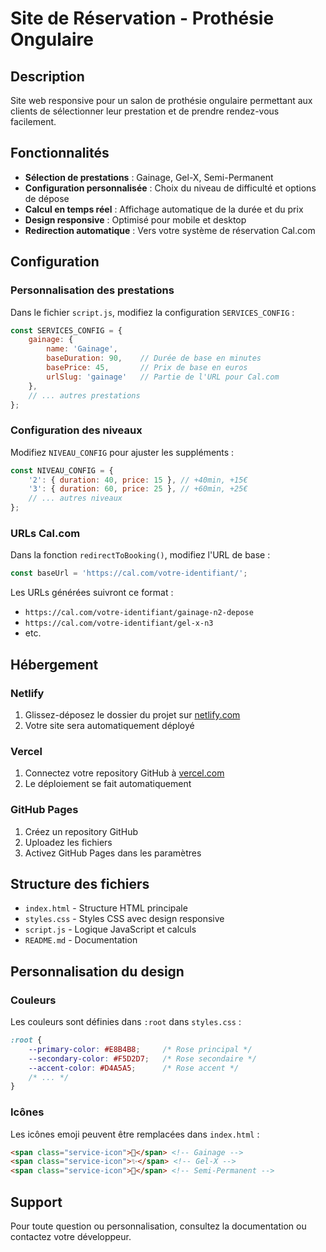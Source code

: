 
# Site de Réservation - Prothésie Ongulaire

## Description
Site web responsive pour un salon de prothésie ongulaire permettant aux clients de sélectionner leur prestation et de prendre rendez-vous facilement.

## Fonctionnalités
- **Sélection de prestations** : Gainage, Gel-X, Semi-Permanent
- **Configuration personnalisée** : Choix du niveau de difficulté et options de dépose
- **Calcul en temps réel** : Affichage automatique de la durée et du prix
- **Design responsive** : Optimisé pour mobile et desktop
- **Redirection automatique** : Vers votre système de réservation Cal.com

## Configuration

### Personnalisation des prestations
Dans le fichier `script.js`, modifiez la configuration `SERVICES_CONFIG` :

```javascript
const SERVICES_CONFIG = {
    gainage: {
        name: 'Gainage',
        baseDuration: 90,    // Durée de base en minutes
        basePrice: 45,       // Prix de base en euros
        urlSlug: 'gainage'   // Partie de l'URL pour Cal.com
    },
    // ... autres prestations
};
```

### Configuration des niveaux
Modifiez `NIVEAU_CONFIG` pour ajuster les suppléments :

```javascript
const NIVEAU_CONFIG = {
    '2': { duration: 40, price: 15 }, // +40min, +15€
    '3': { duration: 60, price: 25 }, // +60min, +25€
    // ... autres niveaux
};
```

### URLs Cal.com
Dans la fonction `redirectToBooking()`, modifiez l'URL de base :

```javascript
const baseUrl = 'https://cal.com/votre-identifiant/';
```

Les URLs générées suivront ce format :
- `https://cal.com/votre-identifiant/gainage-n2-depose`
- `https://cal.com/votre-identifiant/gel-x-n3`
- etc.

## Hébergement

### Netlify
1. Glissez-déposez le dossier du projet sur [netlify.com](https://netlify.com)
2. Votre site sera automatiquement déployé

### Vercel
1. Connectez votre repository GitHub à [vercel.com](https://vercel.com)
2. Le déploiement se fait automatiquement

### GitHub Pages
1. Créez un repository GitHub
2. Uploadez les fichiers
3. Activez GitHub Pages dans les paramètres

## Structure des fichiers
- `index.html` - Structure HTML principale
- `styles.css` - Styles CSS avec design responsive
- `script.js` - Logique JavaScript et calculs
- `README.md` - Documentation

## Personnalisation du design

### Couleurs
Les couleurs sont définies dans `:root` dans `styles.css` :

```css
:root {
    --primary-color: #E8B4B8;     /* Rose principal */
    --secondary-color: #F5D2D7;   /* Rose secondaire */
    --accent-color: #D4A5A5;      /* Rose accent */
    /* ... */
}
```

### Icônes
Les icônes emoji peuvent être remplacées dans `index.html` :

```html
<span class="service-icon">💅</span> <!-- Gainage -->
<span class="service-icon">✨</span> <!-- Gel-X -->
<span class="service-icon">🌸</span> <!-- Semi-Permanent -->
```

## Support
Pour toute question ou personnalisation, consultez la documentation ou contactez votre développeur.
